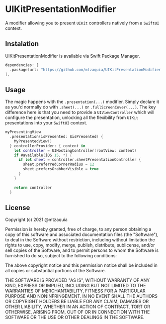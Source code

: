 # UIKitPresentationModifier

A modifier allowing you to present `UIKit` controllers natively from a `SwiftUI` context.

## Instalation

UIKitPresentationModifier is available via Swift Package Manager.

```swift
dependencies: [
  .package(url: "https://github.com/mtzaquia/UIKitPresentationModifier.git", .upToNextMajor(from: "1.0.0")),
],
```

## Usage

The magic happens with the `.presentation(...)` modifier. Simply declare it as you'd normally do with `.sheet(...)` or `.fullScreenCover(...)`. The key difference here is that you need to provide a `UIViewController` which will configure the presentation, unlocking all the flexibility from `UIKit` presentations into your `SwiftUI` context.

```swift
myPresentingView
  .presentation(isPresented: $isPresented) {
    MyPresentedView()
  } controllerProvider: { content in
    let controller = UIHostingController(rootView: content)
    if #available(iOS 15, *) {
      if let sheet = controller.sheetPresentationController {
        sheet.preferredCornerRadius = 12
        sheet.prefersGrabberVisible = true
      }
    }
    
    return controller
  }
```

## License

Copyright (c) 2021 @mtzaquia

Permission is hereby granted, free of charge, to any person obtaining a copy
of this software and associated documentation files (the "Software"), to deal
in the Software without restriction, including without limitation the rights
to use, copy, modify, merge, publish, distribute, sublicense, and/or sell
copies of the Software, and to permit persons to whom the Software is
furnished to do so, subject to the following conditions:

The above copyright notice and this permission notice shall be included in all
copies or substantial portions of the Software.

THE SOFTWARE IS PROVIDED "AS IS", WITHOUT WARRANTY OF ANY KIND, EXPRESS OR
IMPLIED, INCLUDING BUT NOT LIMITED TO THE WARRANTIES OF MERCHANTABILITY,
FITNESS FOR A PARTICULAR PURPOSE AND NONINFRINGEMENT. IN NO EVENT SHALL THE
AUTHORS OR COPYRIGHT HOLDERS BE LIABLE FOR ANY CLAIM, DAMAGES OR OTHER
LIABILITY, WHETHER IN AN ACTION OF CONTRACT, TORT OR OTHERWISE, ARISING FROM,
OUT OF OR IN CONNECTION WITH THE SOFTWARE OR THE USE OR OTHER DEALINGS IN THE
SOFTWARE.

